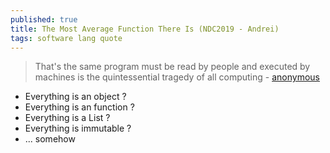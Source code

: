 ```yaml
---
published: true
title: The Most Average Function There Is (NDC2019 - Andrei)
tags: software lang quote
---
```

> That's the same program must be read by people and executed by machines is the quintessential tragedy of all computing - [anonymous](https://www.youtube.com/watch?v=9zpHdh70Xdk)
- Everything is an object ?
- Everything is an function ?
- Everything is a List ?
- Everything is immutable ?
- ... somehow